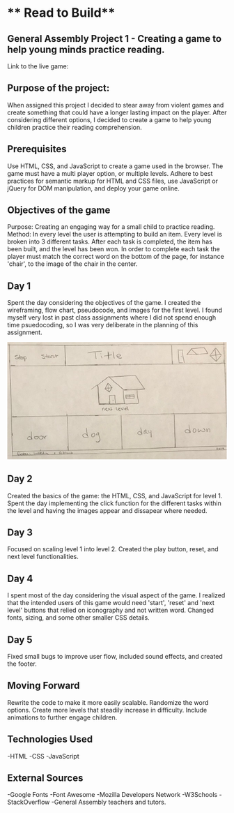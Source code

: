 # ** Read to Build** 
## General Assembly Project 1 - Creating a game to help young minds practice reading. 

Link to the live game: 

## Purpose of the project:
When assigned this project I decided to stear away from violent games and create something that could have a longer lasting impact on the player. After considering different options, I decided to create a game to help young children practice their reading comprehension.  

## Prerequisites 
Use HTML, CSS, and JavaScript to create a game used in the browser. The game must have a multi player option, or multiple levels. Adhere to best practices for semantic markup for HTML and CSS files, use JavaScript or jQuery for DOM manipulation, and deploy your game online. 

## Objectives of the game
Purpose: Creating an engaging way for a small child to practice reading.
Method:  In every level the user is attempting to build an item. Every level is broken into 3 different tasks. After each task is completed, the item has been built, and the level has been won. In order to complete each task the player must match the correct word on the bottom of the page, for instance 'chair', to the image of the chair in the center.

## Day 1 
Spent the day considering the objectives of the game. I created the wireframing, flow chart, pseudocode, and images for the first level. I found myself very lost in past class assignments where I did not spend enough time psuedocoding, so I was very deliberate in the planning of this assignment. 

 ![ReadToBuildWireframing](images/buildToReadWireframing.jpg)

## Day 2
Created the basics of the game: the HTML, CSS, and JavaScript for level 1. Spent the day implementing the click function for the different tasks within the level and having the images appear and dissapear where needed. 

## Day 3 
Focused on scaling level 1 into level 2. Created the play button, reset, and next level functionalities. 

## Day 4
I spent most of the day considering the visual aspect of the game. I realized that the intended users of this game would need 'start', 'reset' and 'next level' buttons that relied on iconography and not written word. Changed fonts, sizing, and some other smaller CSS details. 

## Day 5 
Fixed small bugs to improve user flow, included sound effects, and created the footer. 

## Moving Forward 
Rewrite the code to make it more easily scalable. Randomize the word options. Create more levels that steadily increase in difficulty. Include animations to further engage children. 

## Technologies Used
-HTML
-CSS
-JavaScript 

## External Sources
-Google Fonts
-Font Awesome
-Mozilla Developers Network
-W3Schools
-StackOverflow
-General Assembly teachers and tutors. 
